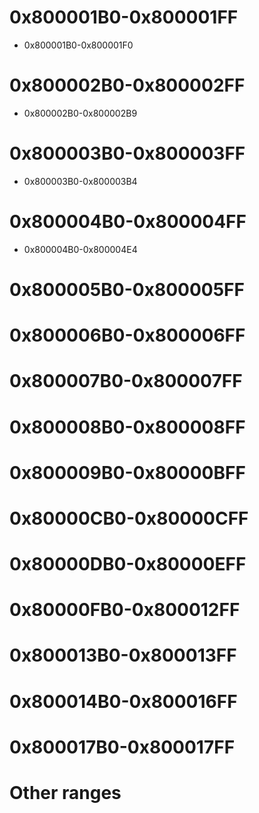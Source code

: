 # 0x800001B0-0x800001FF
- 0x800001B0-0x800001F0

# 0x800002B0-0x800002FF
- 0x800002B0-0x800002B9

# 0x800003B0-0x800003FF
- 0x800003B0-0x800003B4

# 0x800004B0-0x800004FF
- 0x800004B0-0x800004E4

# 0x800005B0-0x800005FF

# 0x800006B0-0x800006FF

# 0x800007B0-0x800007FF

# 0x800008B0-0x800008FF

# 0x800009B0-0x80000BFF

# 0x80000CB0-0x80000CFF

# 0x80000DB0-0x80000EFF

# 0x80000FB0-0x800012FF

# 0x800013B0-0x800013FF

# 0x800014B0-0x800016FF

# 0x800017B0-0x800017FF

# Other ranges
